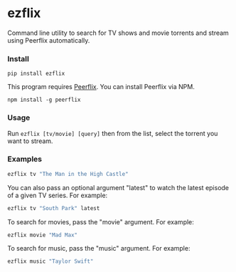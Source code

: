 # ezflix

Command line utility to search for TV shows and movie torrents and stream using Peerflix automatically.

### Install 

```
pip install ezflix
```

This program requires [Peerflix](https://github.com/mafintosh/peerflix). You can install Peerflix via NPM.

```
npm install -g peerflix
```

### Usage

Run ```ezflix [tv/movie] [query]``` then from the list, select the torrent you want to stream. 

### Examples

```bash
ezflix tv "The Man in the High Castle"
```

You can also pass an optional argument "latest" to watch the latest episode of a given TV series. For example:

```bash
ezflix tv "South Park" latest
```

To search for movies, pass the "movie" argument. For example:

```bash
ezflix movie "Mad Max"
```

To search for music, pass the "music" argument. For example:

```bash
ezflix music "Taylor Swift"
```

